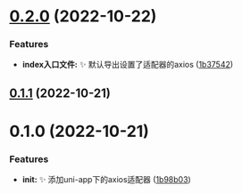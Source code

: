 

# [0.2.0](https://github.com/zxfd/uniapp-axios-adapter/compare/0.1.0...0.2.0) (2022-10-22)


### Features

* **index入口文件:** ✨ 默认导出设置了适配器的axios ([1b37542](https://github.com/zxfd/uniapp-axios-adapter/commit/1b3754231892a8793ff11f6fc636c098c87b277a))

## [0.1.1](https://github.com/zxfd/uniapp-axios-adapter/compare/0.1.0...0.1.1) (2022-10-21)

# 0.1.0 (2022-10-21)


### Features

* **init:** ✨ 添加uni-app下的axios适配器 ([1b98b03](https://github.com/zxfd/uniapp-axios-adapter/commit/1b98b03b5c0d334213af1f38347aaa04745fa07b))